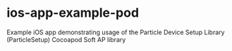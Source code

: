 # ios-app-example-pod

Example iOS app demonstrating usage of the Particle Device Setup Library (ParticleSetup) Cocoapod Soft AP library 
